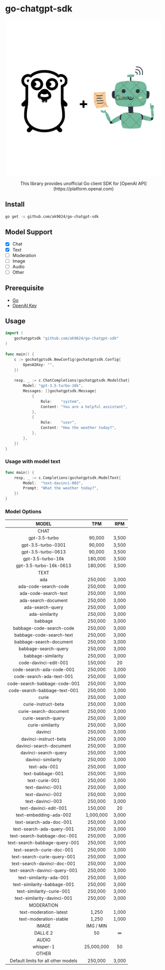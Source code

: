 # go-chatgpt-sdk

<div align="center">
    <img src="./assets/logo.png">
    <p>This library provides unofficial Go client SDK for [OpenAI API](https://platform.openai.com)</p>
</div>

## Install

```bash
go get -u github.com/ak9024/go-chatgpt-sdk
```

## Model Support

- [x] Chat
- [x] Text
- [ ] Moderation
- [ ] Image
- [ ] Audio
- [ ] Other

## Prerequisite

- [Go](https://go.dev/doc/install)
- [OpenAI Key](https://platform.openai.com/account/api-keys)

## Usage

```go
import (
	gochatgptsdk "github.com/ak9024/go-chatgpt-sdk"
)

func main() {
	c := gochatgptsdk.NewConfig(gochatgptsdk.Config{
		OpenAIKey: "",
	})

	resp, _ := c.ChatCompletions(gochatgptsdk.ModelChat{
		Model: "gpt-3.5-turbo-16k",
		Messages: []gochatgptsdk.Message{
			{
				Role:    "system",
				Content: "You are a helpful assistant",
			},
			{
				Role:    "user",
				Content: "How the weather today?",
			},
		},
	})
}
```

### Usage with model text

```go
func main() {
	resp, _ := c.Completions(gochatgptsdk.ModelText{
		Model:  "text-davinci-003",
		Prompt: "What the weather today?",
	})
}
```

### Model Options

|                MODEL                |    TPM     |  RPM  |
| :---------------------------------: | :--------: | :---: |
|                CHAT                 |            |       |
|            gpt-3.5-turbo            |   90,000   | 3,500 |
|         gpt-3.5-turbo-0301          |   90,000   | 3,500 |
|         gpt-3.5-turbo-0613          |   90,000   | 3,500 |
|          gpt-3.5-turbo-16k          |  180,000   | 3,500 |
|       gpt-3.5-turbo-16k-0613        |  180,000   | 3,500 |
|                TEXT                 |            |       |
|                 ada                 |  250,000   | 3,000 |
|        ada-code-search-code         |  250,000   | 3,000 |
|        ada-code-search-text         |  250,000   | 3,000 |
|         ada-search-document         |  250,000   | 3,000 |
|          ada-search-query           |  250,000   | 3,000 |
|           ada-similarity            |  250,000   | 3,000 |
|               babbage               |  250,000   | 3,000 |
|      babbage-code-search-code       |  250,000   | 3,000 |
|      babbage-code-search-text       |  250,000   | 3,000 |
|       babbage-search-document       |  250,000   | 3,000 |
|        babbage-search-query         |  250,000   | 3,000 |
|         babbage-similarity          |  250,000   | 3,000 |
|        code-davinci-edit-001        |  150,000   |  20   |
|      code-search-ada-code-001       |  250,000   | 3,000 |
|      code-search-ada-text-001       |  250,000   | 3,000 |
|    code-search-babbage-code-001     |  250,000   | 3,000 |
|    code-search-babbage-text-001     |  250,000   | 3,000 |
|                curie                |  250,000   | 3,000 |
|         curie-instruct-beta         |  250,000   | 3,000 |
|        curie-search-document        |  250,000   | 3,000 |
|         curie-search-query          |  250,000   | 3,000 |
|          curie-similarity           |  250,000   | 3,000 |
|               davinci               |  250,000   | 3,000 |
|        davinci-instruct-beta        |  250,000   | 3,000 |
|       davinci-search-document       |  250,000   | 3,000 |
|        davinci-search-query         |  250,000   | 3,000 |
|         davinci-similarity          |  250,000   | 3,000 |
|            text-ada-001             |  250,000   | 3,000 |
|          text-babbage-001           |  250,000   | 3,000 |
|           text-curie-001            |  250,000   | 3,000 |
|          text-davinci-001           |  250,000   | 3,000 |
|          text-davinci-002           |  250,000   | 3,000 |
|          text-davinci-003           |  250,000   | 3,000 |
|        text-davinci-edit-001        |  150,000   |  20   |
|       text-embedding-ada-002        | 1,000,000  | 3,000 |
|       text-search-ada-doc-001       |  250,000   | 3,000 |
|      text-search-ada-query-001      |  250,000   | 3,000 |
|     text-search-babbage-doc-001     |  250,000   | 3,000 |
|    text-search-babbage-query-001    |  250,000   | 3,000 |
|      text-search-curie-doc-001      |  250,000   | 3,000 |
|     text-search-curie-query-001     |  250,000   | 3,000 |
|     text-search-davinci-doc-001     |  250,000   | 3,000 |
|    text-search-davinci-query-001    |  250,000   | 3,000 |
|       text-similarity-ada-001       |  250,000   | 3,000 |
|     text-similarity-babbage-001     |  250,000   | 3,000 |
|      text-similarity-curie-001      |  250,000   | 3,000 |
|     text-similarity-davinci-001     |  250,000   | 3,000 |
|             MODERATION              |            |       |
|       text-moderation-latest        |   1,250    | 1,000 |
|       text-moderation-stable        |   1,250    | 1,000 |
|                IMAGE                | IMG / MIN  |       |
|              DALL·E 2               |     50     |   ∞   |
|                AUDIO                |            |       |
|              whisper-1              | 25,000,000 |  50   |
|                OTHER                |            |       |
| Default limits for all other models |  250,000   | 3,000 |
